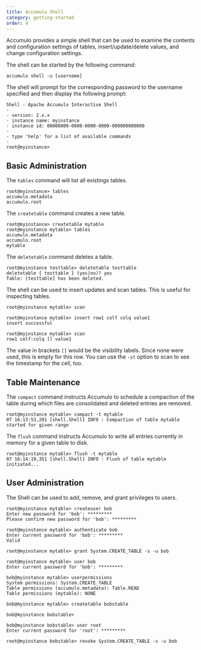 ```yaml
---
title: Accumulo Shell
category: getting-started
order: 4
---
```


Accumulo provides a simple shell that can be used to examine the contents and
configuration settings of tables, insert/update/delete values, and change
configuration settings.

The shell can be started by the following command:

    accumulo shell -u [username]

The shell will prompt for the corresponding password to the username specified
and then display the following prompt:

    Shell - Apache Accumulo Interactive Shell
    -
    - version: 2.x.x
    - instance name: myinstance
    - instance id: 00000000-0000-0000-0000-000000000000
    -
    - type 'help' for a list of available commands
    -
    root@myinstance>

## Basic Administration

The `tables` command will list all existings tables.

    root@myinstance> tables
    accumulo.metadata
    accumulo.root

The `createtable` command creates a new table.

    root@myinstance> createtable mytable
    root@myinstance mytable> tables
    accumulo.metadata
    accumulo.root
    mytable

The `deletetable` command deletes a table.

    root@myinstance testtable> deletetable testtable
    deletetable { testtable } (yes|no)? yes
    Table: [testtable] has been deleted.

The shell can be used to insert updates and scan tables. This is useful for inspecting tables.

    root@myinstance mytable> scan

    root@myinstance mytable> insert row1 colf colq value1
    insert successful

    root@myinstance mytable> scan
    row1 colf:colq [] value1

The value in brackets `[]` would be the visibility labels. Since none were used, this is empty for this row.
You can use the `-st` option to scan to see the timestamp for the cell, too.

## Table Maintenance

The `compact` command instructs Accumulo to schedule a compaction of the table during which
files are consolidated and deleted entries are removed.

    root@myinstance mytable> compact -t mytable
    07 16:13:53,201 [shell.Shell] INFO : Compaction of table mytable started for given range

The `flush` command instructs Accumulo to write all entries currently in memory for a given table
to disk.

    root@myinstance mytable> flush -t mytable
    07 16:14:19,351 [shell.Shell] INFO : Flush of table mytable
    initiated...

## User Administration

The Shell can be used to add, remove, and grant privileges to users.

```
root@myinstance mytable> createuser bob
Enter new password for 'bob': *********
Please confirm new password for 'bob': *********

root@myinstance mytable> authenticate bob
Enter current password for 'bob': *********
Valid

root@myinstance mytable> grant System.CREATE_TABLE -s -u bob

root@myinstance mytable> user bob
Enter current password for 'bob': *********

bob@myinstance mytable> userpermissions
System permissions: System.CREATE_TABLE
Table permissions (accumulo.metadata): Table.READ
Table permissions (mytable): NONE

bob@myinstance mytable> createtable bobstable

bob@myinstance bobstable>

bob@myinstance bobstable> user root
Enter current password for 'root': *********

root@myinstance bobstable> revoke System.CREATE_TABLE -s -u bob
```
